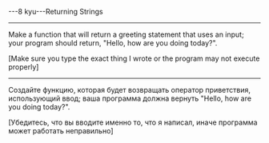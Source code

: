 ---8 kyu---Returning Strings

---

Make a function that will return a greeting statement that uses an input; your program should return, "Hello, <name> how are you doing today?".

[Make sure you type the exact thing I wrote or the program may not execute properly]

---

Создайте функцию, которая будет возвращать оператор приветствия, использующий ввод; ваша программа должна вернуть "Hello, <name> how are you doing today?".

[Убедитесь, что вы вводите именно то, что я написал, иначе программа может работать неправильно]
